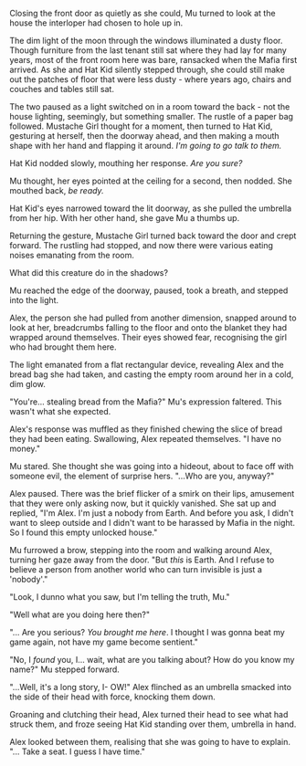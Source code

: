 Closing the front door as quietly as she could, Mu turned to look at the house the interloper had chosen to hole up in.

The dim light of the moon through the windows illuminated a dusty floor. Though furniture from the last tenant still sat where they had lay for many years, most of the front room here was bare, ransacked when the Mafia first arrived. As she and Hat Kid silently stepped through, she could still make out the patches of floor that were less dusty - where years ago, chairs and couches and tables still sat.

The two paused as a light switched on in a room toward the back - not the house lighting, seemingly, but something smaller. The rustle of a paper bag followed. Mustache Girl thought for a moment, then turned to Hat Kid, gesturing at herself, then the doorway ahead, and then making a mouth shape with her hand and flapping it around. *I'm going to go talk to them.*

Hat Kid nodded slowly, mouthing her response. *Are you sure?*

Mu thought, her eyes pointed at the ceiling for a second, then nodded. She mouthed back, *be ready.*

Hat Kid's eyes narrowed toward the lit doorway, as she pulled the umbrella from her hip. With her other hand, she gave Mu a thumbs up.

Returning the gesture, Mustache Girl turned back toward the door and crept forward. The rustling had stopped, and now there were various eating noises emanating from the room.

What did this creature do in the shadows?

Mu reached the edge of the doorway, paused, took a breath, and stepped into the light.

Alex, the person she had pulled from another dimension, snapped around to look at her, breadcrumbs falling to the floor and onto the blanket they had wrapped around themselves. Their eyes showed fear, recognising the girl who had brought them here.

The light emanated from a flat rectangular device, revealing Alex and the bread bag she had taken, and casting the empty room around her in a cold, dim glow.

"You're... stealing bread from the Mafia?" Mu's expression faltered. This wasn't what she expected.

Alex's response was muffled as they finished chewing the slice of bread they had been eating. Swallowing, Alex repeated themselves. "I have no money."

Mu stared. She thought she was going into a hideout, about to face off with someone evil, the element of surprise hers. "...Who are you, anyway?"

Alex paused. There was the brief flicker of a smirk on their lips, amusement that they were only asking now, but it quickly vanished. She sat up and replied, "I'm Alex. I'm just a nobody from Earth. And before you ask, I didn't want to sleep outside and I didn't want to be harassed by Mafia in the night. So I found this empty unlocked house."

Mu furrowed a brow, stepping into the room and walking around Alex, turning her gaze away from the door. "But *this* is Earth. And I refuse to believe a person from another world who can turn invisible is just a 'nobody'."

"Look, I dunno what you saw, but I'm telling the truth, Mu."

"Well what are you doing here then?"

"... Are you serious? *You brought me here*. I thought I was gonna beat my game again, not have my game become sentient."

"No, I *found* you, I... wait, what are you talking about? How do you know my name?" Mu stepped forward.

"...Well, it's a long story, I- OW!" Alex flinched as an umbrella smacked into the side of their head with force, knocking them down.

Groaning and clutching their head, Alex turned their head to see what had struck them, and froze seeing Hat Kid standing over them, umbrella in hand.

Alex looked between them, realising that she was going to have to explain. "... Take a seat. I guess I have time."